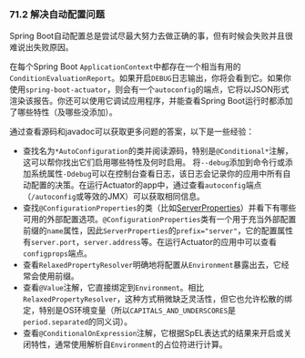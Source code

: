 ### 71.2 解决自动配置问题

Spring Boot自动配置总是尝试尽最大努力去做正确的事，但有时候会失败并且很难说出失败原因。

在每个Spring Boot `ApplicationContext`中都存在一个相当有用的`ConditionEvaluationReport`。如果开启`DEBUG`日志输出，你将会看到它。如果你使用`spring-boot-actuator`，则会有一个`autoconfig`的端点，它将以JSON形式渲染该报告。你还可以使用它调试应用程序，并能查看Spring Boot运行时都添加了哪些特性（及哪些没添加）。

通过查看源码和javadoc可以获取更多问题的答案，以下是一些经验：

* 查找名为`*AutoConfiguration`的类并阅读源码，特别是`@Conditional*`注解，这可以帮你找出它们启用哪些特性及何时启用。
将`--debug`添加到命令行或添加系统属性`-Ddebug`可以在控制台查看日志，该日志会记录你的应用中所有自动配置的决策。在运行Actuator的app中，通过查看`autoconfig`端点（`/autoconfig`或等效的JMX）可以获取相同信息。
* 查找`@ConfigurationProperties`的类（比如[ServerProperties](http://github.com/spring-projects/spring-boot/tree/master/spring-boot-autoconfigure/src/main/java/org/springframework/boot/autoconfigure/web/ServerProperties.java)）并看下有哪些可用的外部配置选项。`@ConfigurationProperties`类有一个用于充当外部配置前缀的`name`属性，因此`ServerProperties`的`prefix="server"`，它的配置属性有`server.port`，`server.address`等。在运行Actuator的应用中可以查看`configprops`端点。
* 查看`RelaxedPropertyResolver`明确地将配置从`Environment`暴露出去，它经常会使用前缀。
* 查看`@Value`注解，它直接绑定到`Environment`。相比`RelaxedPropertyResolver`，这种方式稍微缺乏灵活性，但它也允许松散的绑定，特别是OS环境变量（所以`CAPITALS_AND_UNDERSCORES`是`period.separated`的同义词）。
* 查看`@ConditionalOnExpression`注解，它根据SpEL表达式的结果来开启或关闭特性，通常使用解析自`Environment`的占位符进行计算。

